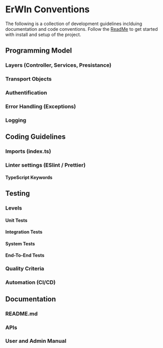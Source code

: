 # ErWIn Conventions

The following is a collection of development guidelines inclduing documentation and code conventions.
Follow the [ReadMe](../README.md) to get started with install and setup of the project.

## Programming Model

### Layers (Controller, Services, Presistance)

### Transport Objects

### Authentification

### Error Handling (Exceptions)

### Logging

## Coding Guidelines

### Imports (index.ts)

### Linter settings (ESlint / Prettier)

#### TypeScript Keywords

## Testing

### Levels

#### Unit Tests

#### Integration Tests

#### System Tests

#### End-To-End Tests

### Quality Criteria

### Automation (CI/CD)

## Documentation

### README.md

### APIs

### User and Admin Manual
